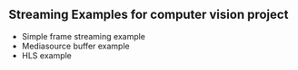 ## Streaming Examples for computer vision project
- Simple frame streaming example
- Mediasource buffer example
- HLS example